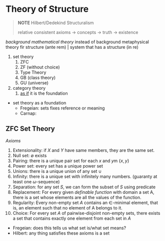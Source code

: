 # Theory of Structure

> **NOTE** Hilbert/Dedekind Structuralism
>  
> relative consistent axioms -> concepts -> truth -> existence

*background mathematical theory* instead of background metaphysical theory
fir structure (ante rem) | system that has a structure (in re)

1. set theory
   1. ZFC
   2. ZF (without choice)
   3. Type Theory
   4. GB (class theory)
   5. GU (universe)
2. category theory
   1. <u>as if</u> it is the foundation

* set theory as a foundation
  * Fregeian: sets fixes reference or meaning
  * Carnap: 

## ZFC Set Theory

*Axioms*
1. Extensionality: if $X$ and $Y$ have same members, they are the same set.
2. Null set: $\emptyset$ exists
3. Pairing: there is a unique pair set for each $x$ and $y$m $\{x, y\}$
4. Power set: every set has a unique power set
5. Unions: there is a unique union of any set $\cup$
6. Infinity: there is a unique set with infinitely many numbers. (guaranty at least one $\omega$-sequence)
7. Separation: for any set $S$, we can form the subset of $S$ using predicate
8. Replacement: For every given *definable function* with domain a set A, there is a set whose elements are all the values of the function.
9. Regularity: Every non-empty set $A$ contains an $\in$-minimal element, that is, an element such that no element of A belongs to it.
10. Choice:  For every set $A$ of pairwise-disjoint non-empty sets, there exists a set that contains exactly one element from each set in $A$

* Fregeian: does this tells us what set is/what set means?
* Hilbert: any thing satisfies these axioms is a set

